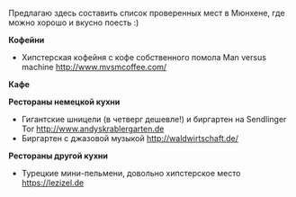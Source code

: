 Предлагаю здесь составить список проверенных мест в Мюнхене, где можно хорошо и вкусно поесть :)

**Кофейни**
* Хипстерская кофейня с кофе собственного помола Man versus machine http://www.mvsmcoffee.com/

**Кафе**

**Рестораны немецкой кухни**
* Гигантские шницели (в четверг дешевле!) и биргартен на Sendlinger Tor http://www.andyskrablergarten.de
* Биргартен с джазовой музыкой http://waldwirtschaft.de/

**Рестораны другой кухни**
* Турецкие мини-пельмени, довольно хипстерское место https://lezizel.de
